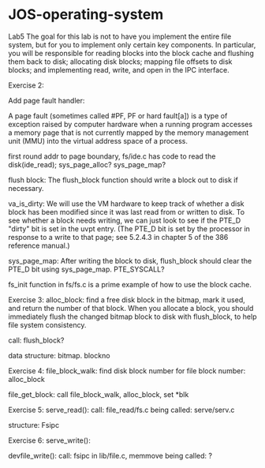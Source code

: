 # JOS-operating-system

Lab5
The goal for this lab is not to have you implement the entire file system, but for you to implement only certain key components. In particular, you will be responsible for reading blocks into the block cache and flushing them back to disk; allocating disk blocks; mapping file offsets to disk blocks; and implementing read, write, and open in the IPC interface. 

Exercise 2:

Add page fault handler:

A page fault (sometimes called #PF, PF or hard fault[a]) is a type of exception raised by computer hardware when a running program accesses a memory page that is not currently mapped by the memory management unit (MMU) into the virtual address space of a process.

first round addr to page boundary, fs/ide.c has code to read the disk(ide_read);
sys_page_alloc?
sys_page_map?

flush block:
The flush_block function should write a block out to disk if necessary. 

va_is_dirty: We will use the VM hardware to keep track of whether a disk block has been modified since it was last read from or written to disk. To see whether a block needs writing, we can just look to see if the PTE_D "dirty" bit is set in the uvpt entry. (The PTE_D bit is set by the processor in response to a write to that page; see 5.2.4.3 in chapter 5 of the 386 reference manual.)

sys_page_map: After writing the block to disk, flush_block should clear the PTE_D bit using sys_page_map.
PTE_SYSCALL?
 
fs_init function in fs/fs.c is a prime example of how to use the block cache. 

Exercise 3:
alloc_block:  find a free disk block in the bitmap, mark it used, and return the number of that block. When you allocate a block, you should immediately flush the changed bitmap block to disk with flush_block, to help file system consistency.

call: flush_block?

data structure: bitmap. blockno

Exercise 4:
file_block_walk: find disk block number for file block number: alloc_block

file_get_block: call file_block_walk, alloc_block, set *blk

Exercise 5:
serve_read():
call: file_read/fs.c
being called: serve/serv.c

structure: Fsipc

Exercise 6:
serve_write():

devfile_write():
call: fsipc in lib/file.c, memmove
being called: ?
